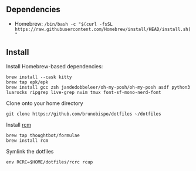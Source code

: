 ## Dependencies

- Homebrew: `/bin/bash -c "$(curl -fsSL https://raw.githubusercontent.com/Homebrew/install/HEAD/install.sh)"`

## Install

Install Homebrew-based dependencies:

    brew install --cask kitty
    brew tap epk/epk
    brew install gcc zsh jandedobbeleer/oh-my-posh/oh-my-posh asdf python3 luarocks ripgrep live-grep nvim tmux font-sf-mono-nerd-font

Clone onto your home directory

    git clone https://github.com/brunobispo/dotfiles ~/dotfiles

Install [rcm](https://github.com/thoughtbot/rcm)

    brew tap thoughtbot/formulae
    brew install rcm

Symlink the dotfiles

    env RCRC=$HOME/dotfiles/rcrc rcup
